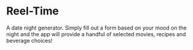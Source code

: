 # Reel-Time
A date night generator. Simply fill out a form based on your mood on the night and the app will provide a handful of selected movies, recipes and beverage choices!
